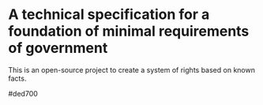 <title>Moral Rights</title>

# A technical specification for a foundation of minimal requirements of government

This is an open-source project to create a system of rights based on known facts.

#ded700